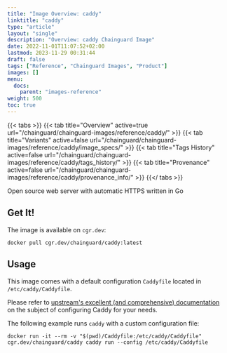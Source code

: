 ```yaml
---
title: "Image Overview: caddy"
linktitle: "caddy"
type: "article"
layout: "single"
description: "Overview: caddy Chainguard Image"
date: 2022-11-01T11:07:52+02:00
lastmod: 2023-11-29 00:31:44
draft: false
tags: ["Reference", "Chainguard Images", "Product"]
images: []
menu: 
  docs: 
    parent: "images-reference"
weight: 500
toc: true
---
```


{{< tabs >}}
{{< tab title="Overview" active=true url="/chainguard/chainguard-images/reference/caddy/" >}}
{{< tab title="Variants" active=false url="/chainguard/chainguard-images/reference/caddy/image_specs/" >}}
{{< tab title="Tags History" active=false url="/chainguard/chainguard-images/reference/caddy/tags_history/" >}}
{{< tab title="Provenance" active=false url="/chainguard/chainguard-images/reference/caddy/provenance_info/" >}}
{{</ tabs >}}



<!--overview:start-->
Open source web server with automatic HTTPS written in Go
<!--overview:end-->

<!--getting:start-->
## Get It!
The image is available on `cgr.dev`:

```
docker pull cgr.dev/chainguard/caddy:latest
```
<!--getting:end-->

<!--body:start-->
## Usage

This image comes with a default configuration `Caddyfile` located in `/etc/caddy/Caddyfile`.

Please refer to [upstream's excellent (and comprehensive) documentation](https://caddyserver.com/docs/) on the subject of configuring Caddy for your needs.

The following example runs `caddy` with a custom configuration file:

```
docker run -it --rm -v "$(pwd)/Caddyfile:/etc/caddy/Caddyfile" cgr.dev/chainguard/caddy caddy run --config /etc/caddy/Caddyfile
```
<!--body:end-->

